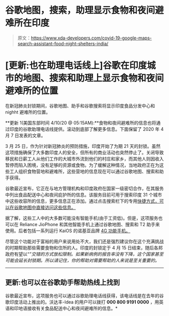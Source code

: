 # 谷歌地图，搜索，助理显示食物和夜间避难所在印度

> 原文：<https://www.xda-developers.com/covid-19-google-maps-search-assistant-food-night-shelters-india/>

# [更新:也在助理电话线上]谷歌在印度城市的地图、搜索和助理上显示食物和夜间避难所的位置

在新冠肺炎封锁期间，谷歌地图、助手和谷歌搜索将显示印度食品分发中心和 nighht 避难所的位置。

**更新 1(美国东部时间 4/10/20 @ 05:15AM):**食物和夜间避难所的信息也将通过印度的谷歌助理电话线提供。滚动到底部了解更多信息。下面保留了 2020 年 4 月 7 日发表的文章。

3 月 25 日，作为针对新冠肺炎的预防措施，印度开始了为期 21 天的封锁。虽然这项措施确保了大多数印度人的安全，但所有的商业活动也突然停止了。关闭导致移民和日薪工人从他们工作的大城市外流到他们的村庄和家乡，而其他人则因收入暂停而陷入困境，没有足够的资源或食物。为了缓解这种情况，当地政府正在为这些工人组织食物营地和避难所，这些营地的信息现在可以通过谷歌地图、搜索和助手获得。

谷歌最近宣布，它正在与地方管理机构和印度政府在国家一级密切合作，在其服务中列出食品配送中心和夜间庇护所的信息。该服务目前可用于搜索印度 31 个城市中这些收容所的信息，更多信息正在添加。通过点击搜索栏下的专用[快捷方式，可以在谷歌地图中直接访问这些信息。](https://www.xda-developers.com/google-maps-takeout-delivery-shortcuts/)

据了解，这些工人中的大多数可能没有智能手机(由于工资低)。但是，这项服务也可以在 Reliance JioPhone 和其他智能手机上通过谷歌地图、搜索和 T2 助手来使用。后者包括一系列运行 KaiOS 的诺基亚品牌 [4G 功能手机。](https://www.xda-developers.com/google-maps-youtube-assistant-smart-feature-phones-kaios/)

尽管这个功能对于富裕的用户来说用处不大，我们还是强烈建议你在这个充满挑战的时期帮助那些需要食物和住所的人。印度的封锁定于 4 月 15 日结束，随后各邦政府有望以“[](https://www.reuters.com/article/us-health-coronavirus-southasia/india-pm-plans-staggered-exit-from-vast-coronavirus-lockdown-idUSKBN21K11F)*”交错的方式放松限制。如果新病例的报告率没有下降，这个国家甚至可能会延长封锁期。所以请记住，你的帮助对需要帮助的人来说是至关重要的。*

 ** * *

## 更新:也可以在谷歌助手帮助热线上找到

谷歌最近宣布，这项服务也可以通过谷歌助理电话线获得，该电话线是在去年的谷歌印度活动上推出的。沃达丰-Idea 的用户可以拨打 **000 800 9191 0000** ，用英语和印地语接收有关食品配送中心和夜间避难所的信息。*